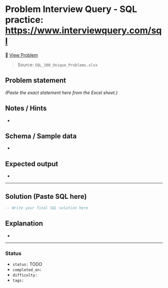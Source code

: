 # Problem Interview Query - SQL practice: https://www.interviewquery.com/sql

🔗 [View Problem](https://www.interviewquery.com/sql)

> Source: `SQL_100_Unique_Problems.xlsx`

## Problem statement
*(Paste the exact statement here from the Excel sheet.)*

## Notes / Hints
- 

## Schema / Sample data
- 

## Expected output
- 

---

## Solution (Paste SQL here)
```sql
-- Write your final SQL solution here
```

## Explanation
- 

---

### Status
- `status:` TODO
- `completed_on:` 
- `difficulty:` 
- `tags:` 
